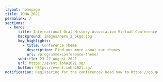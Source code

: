 ```yaml
---
layout: homepage
title: IOHA 2021
permalink: /
sections:
  - hero:
      title: International Oral History Association Virtual Conference
      background: images/hero_2_bkgd.jpg
      key_highlights:
        - title: Conference Theme
          description: Find out more about our themes
          url: /programme/conference-theme/
      subtitle: 23—27 August 2021
      url: https://event.ioha2021.sg/
      button: https://event.ioha2021.sg/
notification: Registering for the conference? Head now to https://go.gov.sg/ioha2021regonline
---
```

